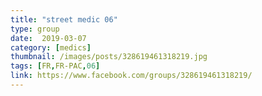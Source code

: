 ```yaml
---
title: "street medic 06"
type: group
date:  2019-03-07
category: [medics]
thumbnail: /images/posts/328619461318219.jpg
tags: [FR,FR-PAC,06]
link: https://www.facebook.com/groups/328619461318219/
---
```

